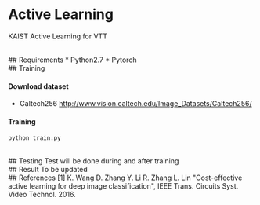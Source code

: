 # Active Learning
KAIST Active Learning for VTT

<br>
## Requirements
* Python2.7
* Pytorch

<br>
## Training

#### Download dataset
* Caltech256 <http://www.vision.caltech.edu/Image_Datasets/Caltech256/>

#### Training
```
python train.py
```

<br>
## Testing
Test will be done during and after training

<br>
## Result
To be updated

<br>
## References
[1] K. Wang D. Zhang Y. Li R. Zhang L. Lin "Cost-effective active learning for deep image classification", IEEE Trans. Circuits Syst. Video Technol. 2016. 
